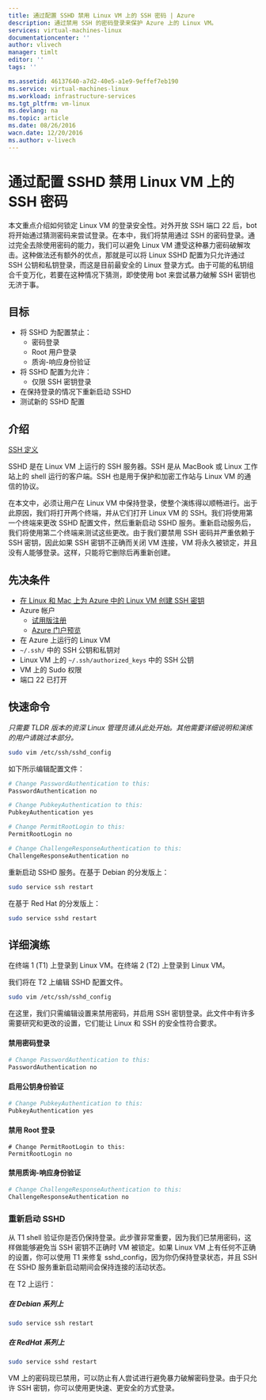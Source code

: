```yaml
---
title: 通过配置 SSHD 禁用 Linux VM 上的 SSH 密码 | Azure
description: 通过禁用 SSH 的密码登录来保护 Azure 上的 Linux VM。
services: virtual-machines-linux
documentationcenter: ''
author: vlivech
manager: timlt
editor: ''
tags: ''

ms.assetid: 46137640-a7d2-40e5-a1e9-9effef7eb190
ms.service: virtual-machines-linux
ms.workload: infrastructure-services
ms.tgt_pltfrm: vm-linux
ms.devlang: na
ms.topic: article
ms.date: 08/26/2016
wacn.date: 12/20/2016
ms.author: v-livech
---
```


# 通过配置 SSHD 禁用 Linux VM 上的 SSH 密码
本文重点介绍如何锁定 Linux VM 的登录安全性。对外开放 SSH 端口 22 后，bot 将开始通过猜测密码来尝试登录。在本中，我们将禁用通过 SSH 的密码登录。通过完全去除使用密码的能力，我们可以避免 Linux VM 遭受这种暴力密码破解攻击。这种做法还有额外的优点，那就是可以将 Linux SSHD 配置为只允许通过 SSH 公钥和私钥登录，而这是目前最安全的 Linux 登录方式。由于可能的私钥组合千变万化，若要在这种情况下猜测，即使使用 bot 来尝试暴力破解 SSH 密钥也无济于事。

## 目标
* 将 SSHD 为配置禁止：
    * 密码登录
    * Root 用户登录
    * 质询-响应身份验证
* 将 SSHD 配置为允许：
    * 仅限 SSH 密钥登录
* 在保持登录的情况下重新启动 SSHD
* 测试新的 SSHD 配置

## 介绍
[SSH 定义](https://zh.wikipedia.org/wiki/Secure_Shell)

SSHD 是在 Linux VM 上运行的 SSH 服务器。SSH 是从 MacBook 或 Linux 工作站上的 shell 运行的客户端。SSH 也是用于保护和加密工作站与 Linux VM 的通信的协议。

在本文中，必须让用户在 Linux VM 中保持登录，使整个演练得以顺畅进行。出于此原因，我们将打开两个终端，并从它们打开 Linux VM 的 SSH。我们将使用第一个终端来更改 SSHD 配置文件，然后重新启动 SSHD 服务。重新启动服务后，我们将使用第二个终端来测试这些更改。由于我们要禁用 SSH 密码并严重依赖于 SSH 密钥，因此如果 SSH 密钥不正确而关闭 VM 连接，VM 将永久被锁定，并且没有人能够登录。这样，只能将它删除后再重新创建。

## 先决条件
* [在 Linux 和 Mac 上为 Azure 中的 Linux VM 创建 SSH 密钥](./virtual-machines-linux-mac-create-ssh-keys.md)
* Azure 帐户
    * [试用版注册](https://www.azure.cn/pricing/1rmb-trial/)
    * [Azure 门户预览](http://portal.azure.cn)
* 在 Azure 上运行的 Linux VM
* `~/.ssh/` 中的 SSH 公钥和私钥对
* Linux VM 上的 `~/.ssh/authorized_keys` 中的 SSH 公钥
* VM 上的 Sudo 权限
* 端口 22 已打开

## 快速命令
*只需要 TLDR 版本的资深 Linux 管理员请从此处开始。其他需要详细说明和演练的用户请跳过本部分。*

```bash
sudo vim /etc/ssh/sshd_config
```

如下所示编辑配置文件：

```sh
# Change PasswordAuthentication to this:
PasswordAuthentication no

# Change PubkeyAuthentication to this:
PubkeyAuthentication yes

# Change PermitRootLogin to this:
PermitRootLogin no

# Change ChallengeResponseAuthentication to this:
ChallengeResponseAuthentication no
```

重新启动 SSHD 服务。在基于 Debian 的分发版上：

```bash
sudo service ssh restart
```

在基于 Red Hat 的分发版上：

```bash
sudo service sshd restart
```

## 详细演练

在终端 1 (T1) 上登录到 Linux VM。在终端 2 (T2) 上登录到 Linux VM。

我们将在 T2 上编辑 SSHD 配置文件。

```bash
sudo vim /etc/ssh/sshd_config
```

在这里，我们只需编辑设置来禁用密码，并启用 SSH 密钥登录。此文件中有许多需要研究和更改的设置，它们能让 Linux 和 SSH 的安全性符合要求。

#### 禁用密码登录

```sh
# Change PasswordAuthentication to this:
PasswordAuthentication no
```

#### 启用公钥身份验证

```sh
# Change PubkeyAuthentication to this:
PubkeyAuthentication yes
```
#### 禁用 Root 登录

    # Change PermitRootLogin to this:
    PermitRootLogin no

#### 禁用质询-响应身份验证

```sh
# Change ChallengeResponseAuthentication to this:
ChallengeResponseAuthentication no
```

### 重新启动 SSHD
从 T1 shell 验证你是否仍保持登录。此步骤非常重要，因为我们已禁用密码，这样做能够避免当 SSH 密钥不正确时 VM 被锁定。如果 Linux VM 上有任何不正确的设置，你可以使用 T1 来修复 sshd\_config，因为你仍保持登录状态，并且 SSH 在 SSHD 服务重新启动期间会保持连接的活动状态。

在 T2 上运行：

##### 在 Debian 系列上

```bash
sudo service ssh restart
```

##### 在 RedHat 系列上

```bash
sudo service sshd restart
```

VM 上的密码现已禁用，可以防止有人尝试进行避免暴力破解密码登录。由于只允许 SSH 密钥，你可以使用更快速、更安全的方式登录。

<!---HONumber=Mooncake_1212_2016-->